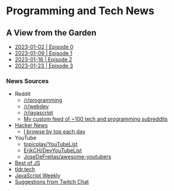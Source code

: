 # Programming and Tech News
## A View from the Garden

* [2023-01-02 | Episode 0](./2023-01-02.md)
* [2023-01-09 | Episode 1](./2023-01-09.md)
* [2023-01-16 | Episode 2](./2023-01-16.md)
* [2023-01-23 | Episode 3](./2023-01-23.md)


### News Sources

* Reddit
  * [/r/programming](https://www.reddit.com/r/programming/)
  * [/r/webdev](https://www.reddit.com/r/webdev/)
  * [/r/javascript](https://www.reddit.com/r/javascript/)
  * [My custom feed of ~100 tech and programming subreddits](https://www.reddit.com/user/w3cj/m/stayrelevant/)
* [Hacker News](https://news.ycombinator.com/)
  * [I browse by top each day](https://news.ycombinator.com/front)
* YouTube
  * [topicplay/YouTubeList](https://github.com/topicplay/YouTubeList)
  * [ErikCH/DevYouTubeList](https://github.com/ErikCH/DevYouTubeList)
  * [JoseDeFreitas/awesome-youtubers](https://github.com/JoseDeFreitas/awesome-youtubers)
* [Best of JS](https://bestofjs.org/)
* [tldr.tech](https://tldr.tech)
* [JavaScript Weekly](https://javascriptweekly.com/)
* [Suggestions from Twitch Chat](https://twitch.tv/codinggarden)